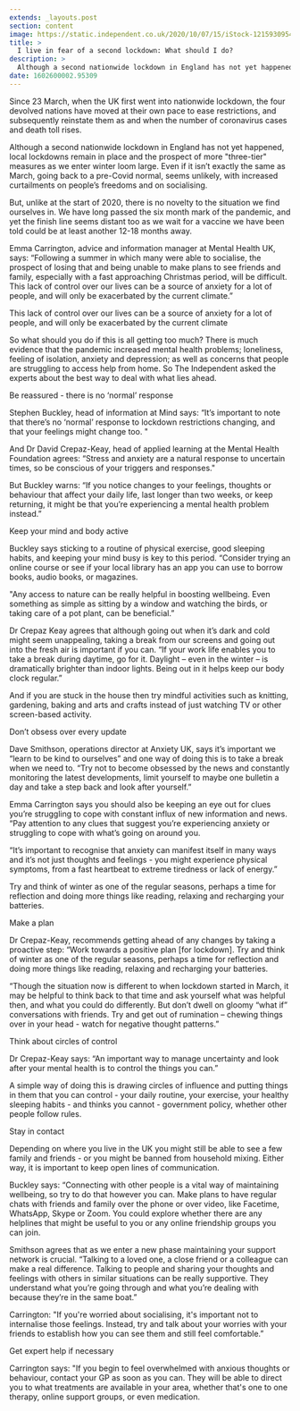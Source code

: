 ```yaml
--- 
extends: _layouts.post 
section: content 
image: https://static.independent.co.uk/2020/10/07/15/iStock-1215930954.jpg 
title: > 
  I live in fear of a second lockdown: What should I do? 
description: > 
  Although a second nationwide lockdown in England has not yet happened, local lockdowns remain in place and the prospect of more "three-tier" measures as we enter winter loom large.There is much evidence that the pandemic increased mental health problems; loneliness, feeling of isolation, anxiety and depression; as well as concerns that people are struggling to access help from home.“Pay attention to any clues that suggest you’re experiencing anxiety or struggling to cope with what’s going on around you.Make a planDr Crepaz-Keay, recommends getting ahead of any changes by taking a proactive step: “Work towards a positive plan [for lockdown].They understand what you’re going through and what you’re dealing with because they’re in the same boat.”Carrington: "If you're worried about socialising, it's important not to internalise those feelings. 
date: 1602600002.95309 
--- 
```

Since 23 March, when the UK first went into nationwide lockdown, the four devolved nations have moved at their own pace to ease restrictions, and subsequently reinstate them as and when the number of coronavirus cases and death toll rises.

Although a second nationwide lockdown in England has not yet happened, local lockdowns remain in place and the prospect of more "three-tier" measures as we enter winter loom large. Even if it isn’t exactly the same as March, going back to a pre-Covid normal, seems unlikely, with increased curtailments on people’s freedoms and on socialising.

But, unlike at the start of 2020, there is no novelty to the situation we find ourselves in. We have long passed the six month mark of the pandemic, and yet the finish line seems distant too as we wait for a vaccine we have been told could be at least another 12-18 months away.

Emma Carrington, advice and information manager at Mental Health UK, says: “Following a summer in which many were able to socialise, the prospect of losing that and being unable to make plans to see friends and family, especially with a fast approaching Christmas period, will be difficult. This lack of control over our lives can be a source of anxiety for a lot of people, and will only be exacerbated by the current climate.”

This lack of control over our lives can be a source of anxiety for a lot of people, and will only be exacerbated by the current climate

So what should you do if this is all getting too much? There is much evidence that the pandemic increased mental health problems; loneliness, feeling of isolation, anxiety and depression; as well as concerns that people are struggling to access help from home. So The Independent asked the experts about the best way to deal with what lies ahead.

Be reassured - there is no ‘normal’ response

Stephen Buckley, head of information at Mind says: “It’s important to note that there’s no ‘normal’ response to lockdown restrictions changing, and that your feelings might change too. "

And Dr David Crepaz-Keay, head of applied learning at the Mental Health Foundation agrees: “Stress and anxiety are a natural response to uncertain times, so be conscious of your triggers and responses."

But Buckley warns: “If you notice changes to your feelings, thoughts or behaviour that affect your daily life, last longer than two weeks, or keep returning, it might be that you’re experiencing a mental health problem instead.”

Keep your mind and body active

Buckley says sticking to a routine of physical exercise, good sleeping habits, and keeping your mind busy is key to this period. “Consider trying an online course or see if your local library has an app you can use to borrow books, audio books, or magazines.

"Any access to nature can be really helpful in boosting wellbeing. Even something as simple as sitting by a window and watching the birds, or taking care of a pot plant, can be beneficial.”

Dr Crepaz Keay agrees that although going out when it’s dark and cold might seem unappealing, taking a break from our screens and going out into the fresh air is important if you can. “If your work life enables you to take a break during daytime, go for it. Daylight – even in the winter – is dramatically brighter than indoor lights. Being out in it helps keep our body clock regular.”

And if you are stuck in the house then try mindful activities such as knitting, gardening, baking and arts and crafts instead of just watching TV or other screen-based activity.

Don’t obsess over every update

Dave Smithson, operations director at Anxiety UK, says it’s important we “learn to be kind to ourselves” and one way of doing this is to take a break when we need to. “Try not to become obsessed by the news and constantly monitoring the latest developments, limit yourself to maybe one bulletin a day and take a step back and look after yourself.”

Emma Carrington says you should also be keeping an eye out for clues you’re struggling to cope with constant influx of new information and news. “Pay attention to any clues that suggest you’re experiencing anxiety or struggling to cope with what’s going on around you.

“It’s important to recognise that anxiety can manifest itself in many ways and it’s not just thoughts and feelings - you might experience physical symptoms, from a fast heartbeat to extreme tiredness or lack of energy.”

Try and think of winter as one of the regular seasons, perhaps a time for reflection and doing more things like reading, relaxing and recharging your batteries.

Make a plan

Dr Crepaz-Keay, recommends getting ahead of any changes by taking a proactive step: “Work towards a positive plan [for lockdown]. Try and think of winter as one of the regular seasons, perhaps a time for reflection and doing more things like reading, relaxing and recharging your batteries.

“Though the situation now is different to when lockdown started in March, it may be helpful to think back to that time and ask yourself what was helpful then, and what you could do differently. But don’t dwell on gloomy “what if” conversations with friends. Try and get out of rumination – chewing things over in your head - watch for negative thought patterns.”

Think about circles of control

Dr Crepaz-Keay says: “An important way to manage uncertainty and look after your mental health is to control the things you can.”

A simple way of doing this is drawing circles of influence and putting things in them that you can control - your daily routine, your exercise, your healthy sleeping habits - and thinks you cannot - government policy, whether other people follow rules.

Stay in contact

Depending on where you live in the UK you might still be able to see a few family and friends - or you might be banned from household mixing. Either way, it is important to keep open lines of communication.

Buckley says: “Connecting with other people is a vital way of maintaining wellbeing, so try to do that however you can. Make plans to have regular chats with friends and family over the phone or over video, like Facetime, WhatsApp, Skype or Zoom. You could explore whether there are any helplines that might be useful to you or any online friendship groups you can join.

Smithson agrees that as we enter a new phase maintaining your support network is crucial. “Talking to a loved one, a close friend or a colleague can make a real difference. Talking to people and sharing your thoughts and feelings with others in similar situations can be really supportive. They understand what you’re going through and what you’re dealing with because they’re in the same boat.”

Carrington: "If you're worried about socialising, it's important not to internalise those feelings. Instead, try and talk about your worries with your friends to establish how you can see them and still feel comfortable.”

Get expert help if necessary

Carrington says: "If you begin to feel overwhelmed with anxious thoughts or behaviour, contact your GP as soon as you can. They will be able to direct you to what treatments are available in your area, whether that's one to one therapy, online support groups, or even medication.